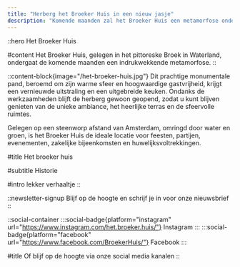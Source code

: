 ```yaml
---
title: "Herberg het Broeker Huis in een nieuw jasje"
description: "Komende maanden zal het Broeker Huis een metamorfose ondergaan. De herberg zal een nieuwe uitstraling krijgen en de keuken zal worden uitgebreid. De herberg blijft gewoon open tijdens de verbouwing."
---
```


::hero
Het Broeker Huis

#content
Het Broeker Huis, gelegen in het pittoreske Broek in Waterland, ondergaat de komende maanden een indrukwekkende metamorfose.
::

::content-block{image="/het-broeker-huis.jpg"}
Dit prachtige monumentale pand, beroemd om zijn warme sfeer en hoogwaardige gastvrijheid, krijgt een vernieuwde uitstraling en een uitgebreide keuken. Ondanks de werkzaamheden blijft de herberg gewoon geopend, zodat u kunt blijven genieten van de unieke ambiance, het heerlijke terras en de sfeervolle ruimtes.

Gelegen op een steenworp afstand van Amsterdam, omringd door water en groen, is het Broeker Huis de ideale locatie voor feesten, partijen, evenementen, zakelijke bijeenkomsten en huwelijksvoltrekkingen.

#title
Het broeker huis

#subtitle
Historie

#intro
lekker verhaaltje
::

::newsletter-signup
Blijf op de hoogte en schrijf je in voor onze nieuwsbrief
::

::social-container
:::social-badge{platform="instagram" url="https://www.instagram.com/het.broeker.huis/"}
Instagram
:::
:::social-badge{platform="facebook" url="https://www.facebook.com/BroekerHuis/"}
Facebook
:::

#title
Of blijf op de hoogte via onze social media kanalen
::
